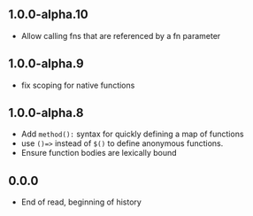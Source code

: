## 1.0.0-alpha.10

- Allow calling fns that are referenced by a fn parameter

## 1.0.0-alpha.9

- fix scoping for native functions

## 1.0.0-alpha.8

- Add `method():` syntax for quickly defining a map of functions
- use `()=>` instead of `$()` to define anonymous functions.
- Ensure function bodies are lexically bound

## 0.0.0

- End of read, beginning of history
